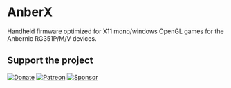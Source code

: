 # AnberX

Handheld firmware optimized for X11 mono/windows OpenGL games for the Anbernic RG351P/M/V devices.

Support the project
---

[![Donate](https://github.com/krishenriksen/AnberPorts/raw/master/donate.png)](https://www.paypal.me/krishenriksendk)
[![Patreon](https://github.com/krishenriksen/AnberPorts/raw/master/patreon.png)](https://www.patreon.com/bePatron?u=54003740)
[![Sponsor](https://github.com/krishenriksen/AnberPorts/raw/master/sponsor.png)](https://github.com/sponsors/krishenriksen)
